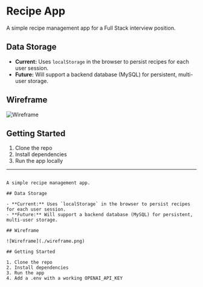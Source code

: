 # Recipe App

A simple recipe management app for a Full Stack interview position.

## Data Storage

- **Current:** Uses `localStorage` in the browser to persist recipes for each user session.
- **Future:** Will support a backend database (MySQL) for persistent, multi-user storage.

## Wireframe

![Wireframe](./wireframe.png)

## Getting Started

1. Clone the repo
2. Install dependencies
3. Run the app locally

---
```# Recipe App

A simple recipe management app.

## Data Storage

- **Current:** Uses `localStorage` in the browser to persist recipes for each user session.
- **Future:** Will support a backend database (MySQL) for persistent, multi-user storage.

## Wireframe

![Wireframe](./wireframe.png)

## Getting Started

1. Clone the repo
2. Install dependencies
3. Run the app
4. Add a .env with a working OPENAI_API_KEY